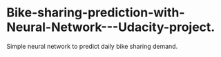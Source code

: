# Bike-sharing-prediction-with-Neural-Network---Udacity-project.

Simple neural network to predict daily bike sharing demand.

